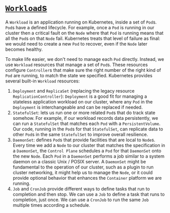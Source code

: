 # [`Workload`s](https://kubernetes.io/docs/concepts/workloads/)

A `Workload` is an application running on Kubernetes, inside a set of `Pod`s.
`Pod`s have a defined lifecycle. For example, once a `Pod` is running in
our cluster then a critical fault on the `Node` where that `Pod` is running
means that all the `Pod`s on that `Node` fail. Kubernetes treats that level of
failure as final: we would need to create a new `Pod` to recover, even if the
`Node` later becomes healthy.

To make life easier, we don't need to manage each `Pod` directly. Instead, we
use `Workload` resources that manage a set of `Pod`s. These resources configure
`Controller`s that make sure the right number of the right kind of `Pod` are
running, to match the state we specified. Kubernetes provides several built-in
`Workload` resources:

1. `Deployment` and `ReplicaSet` (replacing the legacy resource
   `ReplicationController`): `Deployment` is a good fit for managing a
   stateless application workload on our cluster, where any `Pod` in the
   `Deployment` is interchangeable and can be replaced if needed.
2. `StatefulSet`: lets us run one or more related `Pod`s that do track state
   somehow. For example, if our workload records data persistently, we can run
   a `StatefulSet` that matches each `Pod` with a `PersistentVolume`. Our code,
   running in the `Pod`s for that `StatefulSet`, can replicate data to other
   `Pod`s in the same `StatefulSet` to improve overall resilience.
3. `DaemonSet`: defines `Pod`s that provide facilities that are local to
   `Node`s. Every time we add a `Node` to our cluster that matches the
   specification in a `DaemonSet`, the `Control Plane` schedules a `Pod` for
   that `DaemonSet` onto the new `Node`. Each `Pod` in a `DaemonSet` performs a
   job similar to a system daemon on a classic Unix / POSIX server. A
   `DaemonSet` might be fundamental to the operation of our cluster, such as a
   plugin to run cluster networking, it might help us to manage the `Node`, or
   it could provide optional behavior that enhances the `Container` platform
   we are running.
4. `Job` and `CronJob` provide different ways to define tasks that run to
   completion and then stop. We can use a `Job` to define a task that runs to
   completion, just once. We can use a `CronJob` to run the same `Job` multiple
   times according a schedule.
